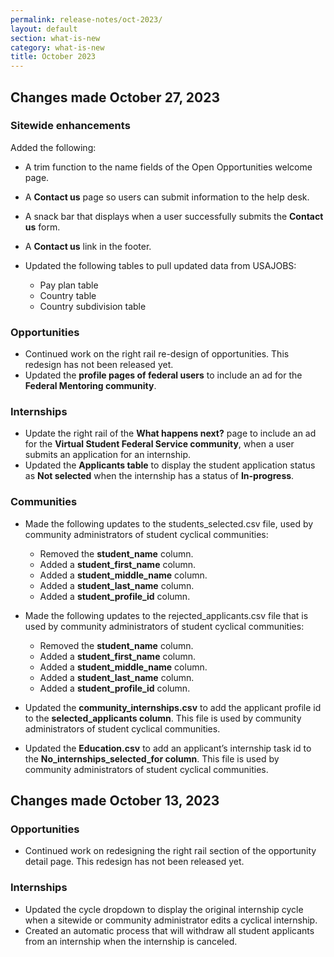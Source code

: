 ```yaml
---
permalink: release-notes/oct-2023/
layout: default
section: what-is-new
category: what-is-new
title: October 2023
---
```

## Changes made October 27, 2023
 
### Sitewide enhancements

Added the following:

* A trim function to the name fields of the Open Opportunities welcome page.
* A **Contact us** page so users can submit information to the help desk.
* A snack bar that displays when a user successfully submits the **Contact us** form.
* A **Contact us** link in the footer.

* Updated the following tables to pull updated data from USAJOBS:

  * Pay plan table
  * Country table
  * Country subdivision table

### Opportunities

* Continued work on the right rail re-design of opportunities. This redesign has not been released yet.
* Updated the **profile pages of federal users** to include an ad for the **Federal Mentoring community**.

### Internships

* Update the right rail of the **What happens next?** page to include an ad for the **Virtual Student Federal Service community**, when a user submits an application for an internship.
* Updated the **Applicants table** to display the student application status as **Not selected** when the internship has a status of **In-progress**.

### Communities

* Made the following updates to the students_selected.csv file, used by community administrators of student cyclical communities:
  * Removed the **student_name** column.
  * Added a **student_first_name** column.
  * Added a **student_middle_name** column.
  * Added a **student_last_name** column.
  * Added a **student_profile_id** column.

* Made the following updates to the rejected_applicants.csv file that is used by community administrators of student cyclical communities:
  * Removed the **student_name** column.
  * Added a **student_first_name** column.
  * Added a **student_middle_name** column.
  * Added a **student_last_name** column.
  * Added a **student_profile_id** column.

* Updated the **community_internships.csv** to add the applicant profile id to the **selected_applicants column**. This file is used by community administrators of student cyclical communities.
* Updated the **Education.csv** to add an applicant’s internship task id to the **No_internships_selected_for column**. This file is used by community administrators of student cyclical communities.

## Changes made October 13, 2023
### Opportunities

* Continued work on redesigning the right rail section of the opportunity detail page. This redesign has not been released yet.

### Internships

* Updated the cycle dropdown to display the original internship cycle when a sitewide or community administrator edits a cyclical internship.
* Created an automatic process that will withdraw all student applicants from an internship when the internship is canceled.
